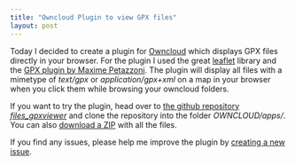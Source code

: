 ```yaml
---
title: "Owncloud Plugin to view GPX files"
layout: post
---
```

Today I decided to create a plugin for [Owncloud][0] which displays GPX files directly in your browser. For the plugin I used the great [leaflet][1] library and the [GPX plugin by Maxime Petazzoni][2]. The plugin will display all files with a mimetype of *text/gpx* or *application/gpx+xml* on a map in your browser when you click them while browsing your owncloud folders.

If you want to try the plugin, head over to [the github repository *files_gpxviewer*][3] and clone the repository into the folder *OWNCLOUD/apps/*. You can also [download a ZIP][4] with all the files.

If you find any issues, please help me improve the plugin by [creating a new issue][5].

[0]: http://owncloud.org/
[1]: http://leafletjs.com/
[2]: https://github.com/mpetazzoni/leaflet-gpx
[3]: https://github.com/MoriTanosuke/owncloud_files_gpxviewer
[4]: https://github.com/MoriTanosuke/owncloud_files_gpxviewer/archive/master.zip
[5]: https://github.com/MoriTanosuke/owncloud_files_gpxviewer/issues
